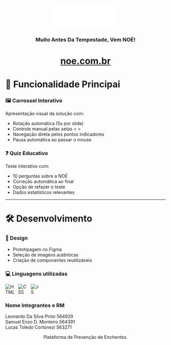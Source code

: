 <div align="center">

<img src="./src/assets/img/logo-light.png" width="200px">
</div>

<div  align="center">

### Muito Antes Da Tempestade, Vem NOÉ!

# [noe.com.br](https://leoosilvp.github.io/NOE/)
</div>

# 🎯 Funcionalidade Principai

### 🖼️ Carrossel Interativo
Apresentação visual da solução com:
- Rotação automática (5s por slide)
- Controle manual pelas setas  < >
- Navegação direta pelos pontos indicadores
- Pausa automática ao passar o mouse

### ❓ Quiz Educativo
Teste interativo com:
- 10 perguntas sobre a NOÉ
- Correção automática ao final
- Opção de refazer o teste
- Dados estatísticos relevantes

---

# 🛠️ Desenvolvimento

### 🎨 Design
- Prototipagem no Figma
- Seleção de imagens autênticas
- Criação de componentes reutilizáveis

### 💻 Linguagens utilizadas

<img 
    align="left" 
    alt="HTML"
    title="HTML 5" 
    width="30px" 
    style="padding-right: 10px;" 
    src="https://cdn.jsdelivr.net/gh/devicons/devicon@latest/icons/html5/html5-original.svg" 
/>
<img 
    align="left" 
    alt="CSS" 
    title="CSS 3"
    width="30px" 
    style="padding-right: 10px;" 
    src="https://cdn.jsdelivr.net/gh/devicons/devicon@latest/icons/css3/css3-original.svg" 
/>

<img 
    align="left" 
    alt="JS" 
    title="JS"
    width="30px" 
    style="padding-right: 10px;" 
    src="https://cdn.jsdelivr.net/gh/devicons/devicon@latest/icons/javascript/javascript-original.svg" 
/>

<br>
<br>

### Nome Integrantes e RM

Leonardo Da Silva Pinto 564929 <br>
Samuel Enzo D. Monteiro 564391 <br>
Lucas Toledo Cortonezi 563271 <br>

<p align="center">Plataforma de Prevenção de Enchentes.</p>
